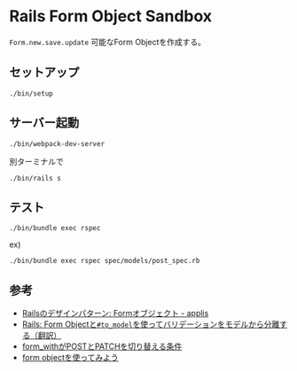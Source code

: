 # Rails Form Object Sandbox

`Form.new.save.update` 可能なForm Objectを作成する。

## セットアップ

```
./bin/setup
```

## サーバー起動

```
./bin/webpack-dev-server
```

別ターミナルで

```
./bin/rails s
```

## テスト

```
./bin/bundle exec rspec
```

ex)

```
./bin/bundle exec rspec spec/models/post_spec.rb
```

## 参考

- [Railsのデザインパターン: Formオブジェクト - applis](https://applis.io/posts/rails-design-pattern-form-objects)
- [Rails: Form Objectと`#to_model`を使ってバリデーションをモデルから分離する（翻訳）](https://techracho.bpsinc.jp/hachi8833/2018_03_02/51350)
- [form_withがPOSTとPATCHを切り替える条件](https://qiita.com/okonomi/items/6c2b31427161090c173a)
- [form objectを使ってみよう](https://tech.medpeer.co.jp/entry/2017/05/09/070758)
